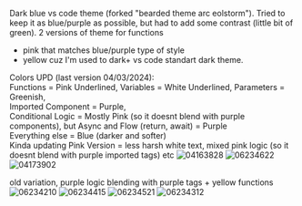 Dark blue vs code theme (forked "bearded theme arc eolstorm").
Tried to keep it as blue/purple as possible, but had to add some contrast (little bit of green). 
2 versions of theme for functions 
- pink that matches blue/purple type of style 
- yellow cuz I'm used to dark+ vs code standart dark theme.

Colors UPD (last version 04/03/2024):<br>
Functions = Pink Underlined, Variables = White Underlined, Parameters = Greenish, <br>
Imported Component = Purple,<br>
Conditional Logic = Mostly Pink (so it doesnt blend with purple components), but Async and Flow (return, await) = Purple<br>
Everything else = Blue (darker and softer)<br>
Kinda updating Pink Version = less harsh white text, mixed pink logic (so it doesnt blend with purple imported tags) etc
![04163828](https://github.com/adam2am/keepit-theme/assets/128839448/41a54437-f457-4ec9-b3a9-f35498b740f7)
![06234622](https://github.com/adam2am/keepit-theme/assets/128839448/11975930-039d-4cc8-9e2b-aa48455b3813)
![04173902](https://github.com/adam2am/keepit-theme/assets/128839448/3d6b6319-aed9-4a31-99c7-04daa5f87a76)

old variation, purple logic blending with purple tags + yellow functions
![06234210](https://github.com/adam2am/keepit-theme/assets/128839448/a311335d-3ef6-4f44-af4c-47eb82798ad0)
![06234415](https://github.com/adam2am/keepit-theme/assets/128839448/0bf59d00-5088-4a86-905e-4521c786f802)
![06234521](https://github.com/adam2am/keepit-theme/assets/128839448/708a3479-de00-4ad1-b548-435b736e9b2b)
![06234312](https://github.com/adam2am/keepit-theme/assets/128839448/aa0a78bf-a8a7-42b6-96bf-a682abf0a8d7)
